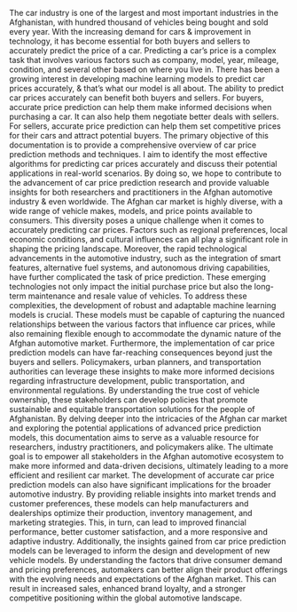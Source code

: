 The car industry is one of the largest and most important industries in the Afghanistan, with hundred thousand of vehicles being bought and sold every year. With the increasing demand for cars & improvement in technology, it has become essential for both buyers and sellers to accurately predict the price of a car. Predicting a car’s price is a complex task that involves various factors such as company, model, year, mileage, condition, and several other based on where you live in. There has been a growing interest in developing machine learning models to predict car prices accurately, & that’s what our model is all about.
The ability to predict car prices accurately can benefit both buyers and sellers. For buyers, accurate price prediction can help them make informed decisions when purchasing a car. It can also help them negotiate better deals with sellers. For sellers, accurate price prediction can help them set competitive prices for their cars and attract potential buyers.
The primary objective of this documentation is to provide a comprehensive overview of car price prediction methods and techniques. I aim to identify the most effective algorithms for predicting car prices accurately and discuss their potential applications in real-world scenarios. By doing so, we hope to contribute to the advancement of car price prediction research and provide valuable insights for both researchers and practitioners in the Afghan automotive industry & even worldwide.
The Afghan car market is highly diverse, with a wide range of vehicle makes, models, and price points available to consumers. This diversity poses a unique challenge when it comes to accurately predicting car prices. Factors such as regional preferences, local economic conditions, and cultural influences can all play a significant role in shaping the pricing landscape.
Moreover, the rapid technological advancements in the automotive industry, such as the integration of smart features, alternative fuel systems, and autonomous driving capabilities, have further complicated the task of price prediction. These emerging technologies not only impact the initial purchase price but also the long-term maintenance and resale value of vehicles.
To address these complexities, the development of robust and adaptable machine learning models is crucial. These models must be capable of capturing the nuanced relationships between the various factors that influence car prices, while also remaining flexible enough to accommodate the dynamic nature of the Afghan automotive market.
Furthermore, the implementation of car price prediction models can have far-reaching consequences beyond just the buyers and sellers. Policymakers, urban planners, and transportation authorities can leverage these insights to make more informed decisions regarding infrastructure development, public transportation, and environmental regulations. By understanding the true cost of vehicle ownership, these stakeholders can develop policies that promote sustainable and equitable transportation solutions for the people of Afghanistan.
By delving deeper into the intricacies of the Afghan car market and exploring the potential applications of advanced price prediction models, this documentation aims to serve as a valuable resource for researchers, industry practitioners, and policymakers alike. The ultimate goal is to empower all stakeholders in the Afghan automotive ecosystem to make more informed and data-driven decisions, ultimately leading to a more efficient and resilient car market.
The development of accurate car price prediction models can also have significant implications for the broader automotive industry. By providing reliable insights into market trends and customer preferences, these models can help manufacturers and dealerships optimize their production, inventory management, and marketing strategies. This, in turn, can lead to improved financial performance, better customer satisfaction, and a more responsive and adaptive industry.
Additionally, the insights gained from car price prediction models can be leveraged to inform the design and development of new vehicle models. By understanding the factors that drive consumer demand and pricing preferences, automakers can better align their product offerings with the evolving needs and expectations of the Afghan market. This can result in increased sales, enhanced brand loyalty, and a stronger competitive positioning within the global automotive landscape.
